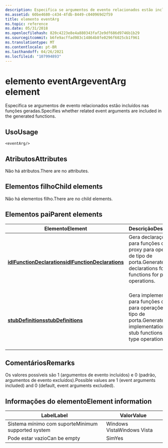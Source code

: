 ```yaml
---
description: Especifica se argumentos de evento relacionados estão incluídos nas funções geradas.
ms.assetid: 60be4680-c434-4fdb-8449-c040969d2f59
title: elemento eventArg
ms.topic: reference
ms.date: 05/31/2018
ms.openlocfilehash: 820c4223e8e4a880343faf2e9df686d9746b1b29
ms.sourcegitcommit: b6fe9acffad983c14864b8fe0296f6025cb1f961
ms.translationtype: MT
ms.contentlocale: pt-BR
ms.lasthandoff: 04/26/2021
ms.locfileid: "107994893"
---
```

# <a name="eventarg-element"></a><span data-ttu-id="c9f38-103">elemento eventArg</span><span class="sxs-lookup"><span data-stu-id="c9f38-103">eventArg element</span></span>

<span data-ttu-id="c9f38-104">Especifica se argumentos de evento relacionados estão incluídos nas funções geradas.</span><span class="sxs-lookup"><span data-stu-id="c9f38-104">Specifies whether related event arguments are included in the generated functions.</span></span>

## <a name="usage"></a><span data-ttu-id="c9f38-105">Uso</span><span class="sxs-lookup"><span data-stu-id="c9f38-105">Usage</span></span>

``` syntax
<eventArg/>
```

## <a name="attributes"></a><span data-ttu-id="c9f38-106">Atributos</span><span class="sxs-lookup"><span data-stu-id="c9f38-106">Attributes</span></span>

<span data-ttu-id="c9f38-107">Não há atributos.</span><span class="sxs-lookup"><span data-stu-id="c9f38-107">There are no attributes.</span></span>

## <a name="child-elements"></a><span data-ttu-id="c9f38-108">Elementos filho</span><span class="sxs-lookup"><span data-stu-id="c9f38-108">Child elements</span></span>

<span data-ttu-id="c9f38-109">Não há elementos filho.</span><span class="sxs-lookup"><span data-stu-id="c9f38-109">There are no child elements.</span></span>

## <a name="parent-elements"></a><span data-ttu-id="c9f38-110">Elementos pai</span><span class="sxs-lookup"><span data-stu-id="c9f38-110">Parent elements</span></span>



| <span data-ttu-id="c9f38-111">Elemento</span><span class="sxs-lookup"><span data-stu-id="c9f38-111">Element</span></span>                                                               | <span data-ttu-id="c9f38-112">Descrição</span><span class="sxs-lookup"><span data-stu-id="c9f38-112">Description</span></span>                                                                                     |
|-----------------------------------------------------------------------|-------------------------------------------------------------------------------------------------|
| [<span data-ttu-id="c9f38-113">**idlFunctionDeclarations**</span><span class="sxs-lookup"><span data-stu-id="c9f38-113">**idlFunctionDeclarations**</span></span>](idlfunctiondeclarations.md)<br/> | <span data-ttu-id="c9f38-114">Gera declarações IDL para funções de proxy para operações de tipo de porta.</span><span class="sxs-lookup"><span data-stu-id="c9f38-114">Generates IDL declarations for proxy functions for port type operations.</span></span><br/> <br/> |
| [<span data-ttu-id="c9f38-115">**stubDefinitions**</span><span class="sxs-lookup"><span data-stu-id="c9f38-115">**stubDefinitions**</span></span>](stubdefinitions.md)<br/>                 | <span data-ttu-id="c9f38-116">Gera implementações para funções de stub para operações de tipo de porta.</span><span class="sxs-lookup"><span data-stu-id="c9f38-116">Generates implementations for stub functions for port type operations.</span></span><br/> <br/>   |



## <a name="remarks"></a><span data-ttu-id="c9f38-117">Comentários</span><span class="sxs-lookup"><span data-stu-id="c9f38-117">Remarks</span></span>

<span data-ttu-id="c9f38-118">Os valores possíveis são 1 (argumentos de evento incluídos) e 0 (padrão, argumentos de evento excluídos).</span><span class="sxs-lookup"><span data-stu-id="c9f38-118">Possible values are 1 (event arguments included) and 0 (default, event arguments excluded).</span></span>

## <a name="element-information"></a><span data-ttu-id="c9f38-119">Informações do elemento</span><span class="sxs-lookup"><span data-stu-id="c9f38-119">Element information</span></span>



| <span data-ttu-id="c9f38-120">Label</span><span class="sxs-lookup"><span data-stu-id="c9f38-120">Label</span></span> | <span data-ttu-id="c9f38-121">Valor</span><span class="sxs-lookup"><span data-stu-id="c9f38-121">Value</span></span> |
|-------------------------------------|---------------|
| <span data-ttu-id="c9f38-122">Sistema mínimo com suporte</span><span class="sxs-lookup"><span data-stu-id="c9f38-122">Minimum supported system</span></span><br/> | <span data-ttu-id="c9f38-123">Windows Vista</span><span class="sxs-lookup"><span data-stu-id="c9f38-123">Windows Vista</span></span> |
| <span data-ttu-id="c9f38-124">Pode estar vazio</span><span class="sxs-lookup"><span data-stu-id="c9f38-124">Can be empty</span></span>                        | <span data-ttu-id="c9f38-125">Sim</span><span class="sxs-lookup"><span data-stu-id="c9f38-125">Yes</span></span>           |



 

 




